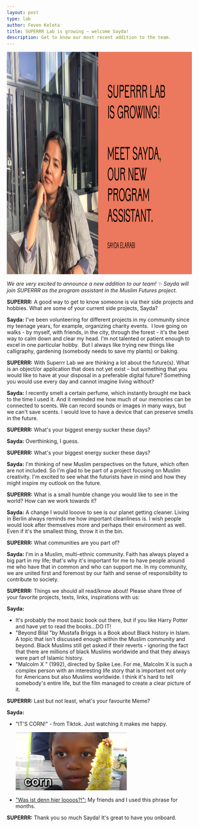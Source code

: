 ```yaml
---
layout: post
type: lab
author: Feven Keleta
title: SUPERRR Lab is growing – welcome Sayda!
description: Get to know our most recent addition to the team. 
---
```


<img src="/assets/img/blog/Sayda.png" alt="Portrait of Sayda" width="500" height="600">
<p><em>We are very excited to announce a new addition to our team! ✨ Sayda will join SUPERRR as the program assistant in the Muslim Futures project.</em></p>

<p><b>SUPERRR:</b> A good way to get to know someone is via their side projects and hobbies. What are some of your current side projects, Sayda?
</p>
<p><b>Sayda:</b> I've been volunteering for different projects in my community since my teenage years, for example, organizing charity events. 
I love going on walks - by myself, with friends, in the city, through the forest - it's the best way to calm down and clear my head.
I'm not talented or patient enough to excel in one particular hobby. 
But I always like trying new things like calligraphy, gardening (somebody needs to save my plants) or baking.
</p>

<p><b>SUPERRR:</b> With Superrr Lab we are thinking a lot about the future(s). What is an object/or application that does not yet exist – but something that you would like to have at your disposal in a preferable digital future? Something you would use every day and cannot imagine living without?
</p>
<p><b>Sayda:</b> I recently smelt a certain perfume, which instantly brought me back to the time I used it. And it reminded me how much of our memories can be connected to scents. We can record sounds or images in many ways, but we can't save scents. I would love to have a device that can preserve smells in the future. 
 </p>
  
<p><b>SUPERRR:</b> What's your biggest energy sucker these days?</p>

<p><b>Sayda:</b> Overthinking, I guess.</p>

<p><b>SUPERRR:</b> What's your biggest energy sucker these days?</p>

<p><b>Sayda:</b> I'm thinking of new Muslim perspectives on the future, which often are not included. So I'm glad to be part of a project focusing on Muslim creativity. I'm excited to see what the futurists have in mind and how they might inspire my outlook on the future.
</p>

<p><b>SUPERRR:</b> What is a small humble change you would like to see in the world? How can we work towards it?</p>

<p><b>Sayda:</b> A change I would looove to see is our planet getting cleaner. Living in Berlin always reminds me how important cleanliness is. I wish people would look after themselves more and perhaps their environment as well. Even if it's the smallest thing, throw it in the bin.</p>

<p><b>SUPERRR:</b> What communities are you part of?</p>

<p><b>Sayda:</b> I'm in a Muslim, multi-ethnic community. Faith has always played a big part in my life; that's why it's important for me to have people around me who have that in common and who can support me. In my community, we are united first and foremost by our faith and sense of responsibility to contribute to society.
</p>

<p><b>SUPERRR:</b> Things we should all read/know about! Please share three of your favorite projects, texts, links, inspirations with us:
</p>

<p><b>Sayda:</b> 
<ul>
  <li> It's probably the most basic book out there, but if you like Harry Potter and have yet to read the books...DO IT!</li>
  <li> "Beyond Bilal "by Mustafa Briggs is a Book about Black history in Islam. A topic that isn't discussed enough within the Muslim community and beyond. Black Muslims still get asked if their reverts - ignoring the fact that there are millions of black Muslims worldwide and that they always were part of Islamic history.</li>
  <li> "Malcolm X " (1992), directed by Spike Lee. For me, Malcolm X is such a complex person with an interesting life story that is important not only for Americans but also Muslims worldwide. I think it's hard to tell somebody's entire life, but the film managed to create a clear picture of it. </li>
</ul>
  </p>

<p><b>SUPERRR:</b> Last but not least, what's your favourite Meme?</p>

<p><b>Sayda:</b> 
<ul>
<li> "IT'S CORN!" - from Tiktok.
Just watching it makes me happy.
  <p><img src="/assets/img/blog/corn-kid-brands-culture-2022-1.png" alt="Meme" style="max-width: 300px;"> </li>
<li> <a href="https://www.youtube.com/watch?v=UyZoRtrvJMU">"Was ist denn hier loooos?!":</a> My friends and I used this phrase for months.</li>
</ul>
 </p>

<p><b>SUPERRR:</b> Thank you so much Sayda! It's great to have you onboard.</p>
